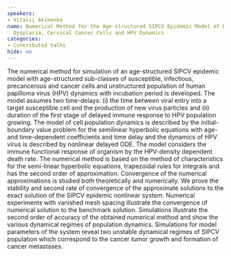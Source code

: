```yaml
---
speakers:
- Vitalii Akimenko
name: Numerical Method for the Age-structured SIPCV Epidemic Model of Healthy cells,
  Dysplasia, Cervical Cancer Cells and HPV Dynamics
categories:
- Contributed talks
hide: no
---
```

The numerical method for simulation of an age-structured SIPCV epidemic model with age-structured sub-classes of susceptible, infectious, precancerous and cancer cells and unstructured population of human papilloma virus (HPV) dynamics with incubation period is developed. The model assumes two time-delays: (i) the time between viral entry into a target susceptible cell and the production of new virus particles and (ii) duration of the first stage of delayed immune response to HPV population growing. The model of cell population dynamics is described by the initial-boundary value problem for the semilinear hyperbolic equations with age- and time-dependent coefficients and time delay and the dynamics of HPV virus is described by nonlinear delayed ODE. The model considers the immune functional response of organism by the HPV-density dependent death rate. The numerical method is based on the method of characteristics for the semi-linear hyperbolic equations, trapezoidal rules for integrals and has the second order of approximation. 
 Convergence of the numerical approximations is studied both theoretically and numerically. We prove the stability and second rate of convergence of the approximate solutions to the exact solution of the SIPCV epidemic nonlinear system. Numerical experiments with vanished mesh spacing illustrate the convergence of numerical solution to the benchmark solution. Simulations illustrate the second order of accuracy of the obtained numerical method and show the various dynamical regimes of population dynamics. Simulations for model parameters of the system reveal two unstable dynamical regimes of SIPCV population which correspond to the cancer tumor growth and formation of cancer metastases.


